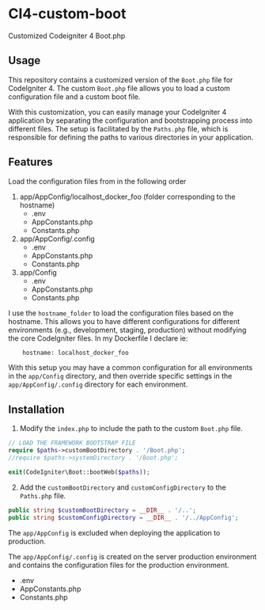 # CI4-custom-boot
Customized Codeigniter 4 Boot.php

## Usage
This repository contains a customized version of the `Boot.php` file for CodeIgniter 4. The custom `Boot.php` file allows you to load a custom configuration file and a custom boot file.

With this customization, you can easily manage your CodeIgniter 4 application by separating the configuration and bootstrapping process into different files. The setup is facilitated by the `Paths.php` file, which is responsible for defining the paths to various directories in your application.

## Features
Load the configuration files from in the following order
1. app/AppConfig/localhost_docker_foo (folder corresponding to the hostname)
   - .env
   - AppConstants.php 
   - Constants.php 
2. app/AppConfig/.config
   - .env
   - AppConstants.php
   - Constants.php
3. app/Config
   - .env
   - AppConstants.php
   - Constants.php

I use the `hostname_folder` to load the configuration files based on the hostname. This allows you to have different configurations for different environments (e.g., development, staging, production) without modifying the core CodeIgniter files. In my Dockerfile I declare ie:
```dockerfile
    hostname: localhost_docker_foo
```

With this setup you may have a common configuration for all environments in the `app/Config` directory, and then override specific settings in the `app/AppConfig/.config` directory for each environment.

## Installation

1. Modify the `index.php` to include the path to the custom `Boot.php` file.
```php
// LOAD THE FRAMEWORK BOOTSTRAP FILE
require $paths->customBootDirectory . '/Boot.php';
//require $paths->systemDirectory . '/Boot.php';

exit(CodeIgniter\Boot::bootWeb($paths));
```
         
2. Add the `customBootDirectory` and `customConfigDirectory` to the `Paths.php` file.
```php
public string $customBootDirectory = __DIR__ . '/..';
public string $customConfigDirectory = __DIR__ . '/../AppConfig';
```
             
The `app/AppConfig` is excluded when deploying the application to production. 

The `app/AppConfig/.config` is created on the server production environment and contains the configuration files for the production environment.
- .env
- AppConstants.php
- Constants.php

